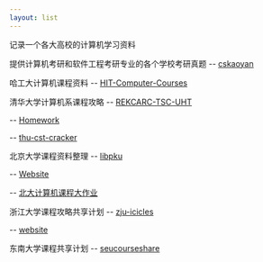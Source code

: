 ```yaml
---
layout: list
---
```


记录一个各大高校的计算机学习资料

提供计算机考研和软件工程考研专业的各个学校考研真题 -- [cskaoyan](https://github.com/csseky/cskaoyan)

哈工大计算机课程资料 -- [HIT-Computer-Courses](https://github.com/wxwmd/HIT-Computer-Courses)

清华大学计算机系课程攻略 -- [REKCARC-TSC-UHT](https://github.com/PKUanonym/REKCARC-TSC-UHT)  

-- [Homework](https://github.com/Trinkle23897/Personal-Homework) 

-- [thu-cst-cracker](https://github.com/Salensoft/thu-cst-cracker)

北京大学课程资料整理 -- [libpku](https://github.com/lib-pku/libpku)

-- [Website](https://lib-pku.github.io/)

-- [北大计算机课程大作业](https://github.com/tongtzeho/PKUCourse)

浙江大学课程攻略共享计划 -- [zju-icicles](https://github.com/QSCTech/zju-icicles)  

-- [website](https://qsctech.github.io/zju-icicles/)

东南大学课程共享计划 -- [seucourseshare](https://github.com/zjdx1998/seucourseshare)



